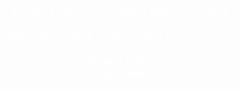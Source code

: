 Ex.no.: 1                                 Resume Creation
Date :9/12/2025 
 
 Aim : 
               To create a resume using html and css.

Source code:  
Exp1.html
          <!DOCTYPE html>
<html lang="en">
<head>
    <meta charset="UTF-8">
    <meta name="viewport" content="width=device-width, initial-scale=1.0">
    <title>My Profile</title>
    <style>
        body {
            font-family: Arial, sans-serif;
            margin: 0;
            padding: 0;
            background-color: #f0f8ff;
            text-align: center;
            color: #333; }
                  h1 {
            color: #4a90e2;
            margin-top: 20px; 
              }
                 img {
            width: 150px;
            height: auto;
            border-radius: 10px;
            border: 2px solid #ccc;
        }

        .profile-links a {
            display: block;
            color: #0078d4;
            font-size: 18px;
            font-weight: bold;
            margin: 10px auto;
            padding: 8px 15px;
            border-radius: 5px;
            width: 200px;
            text-decoration: none;
            border: 2px solid #0078d4;
            transition: 0.3s;
        }

        .profile-links a:hover {
            background-color: #0078d4;
            color: #fff;
        }

        .next-link {
            display: inline-block;
            margin-top: 20px;
            padding: 10px 20px;
            background-color: #4a90e2;
            color: #fff;
            border-radius: 5px;
            text-decoration: none;
            transition: 0.3s;
        }

        .next-link:hover {
            background-color: #3b72b2;
        }
    </style>
</head>
<body>
    <h1>My Profile</h1>
    <img src="student.jpg" alt="Profile Picture">

    <div class="profile-links">
        <a href="personal.html">Personal Profile</a>
        <a href="education.html">Education Profile</a>
        <a href="technical.html">Technical Profile</a>
    </div>

    <a class="next-link" href="personal.html">Next &rarr;</a>
</body>
</html>

Personal.html
<!DOCTYPE html>
<html lang="en">
<head>
    <meta charset="UTF-8">
    <meta name="viewport" content="width=device-width, initial-scale=1.0">
    <title>Personal Profile</title>
    <style>
        body {
            font-family: Arial, sans-serif;
            margin: 0;
            padding: 0;
            background-color: #f0f8ff;
            text-align: center;
            color: #333;
        }

        h1 {
            color: #4a90e2;
            margin-top: 20px;
        }

        .profile-container {
            display: flex;
            justify-content: center;
            align-items: center;
            gap: 20px; /* Space between image and details */
            margin-top: 20px;
        }

        img {
            width: 150px;
            height: auto;
            border-radius: 10px;
            border: 2px solid #ccc;
        }

        .profile-details {
            font-size: 18px;
            background: #fff;
            padding: 15px;
            border-radius: 8px;
            box-shadow: 0 2px 6px rgba(0, 0, 0, 0.1);
            text-align: left;
            width: 250px;
        }

        .nav-wrapper {
            margin-top: 20px;
        }

        .nav-wrapper a {
            display: inline-block;
            text-decoration: none;
            font-size: 16px;
            font-weight: bold;
            padding: 10px 20px;
            border-radius: 5px;
            color: #fff;
            transition: 0.3s;
            margin: 5px;
        }

        .prev-link {
            background-color: #f76c6c;
        }

        .prev-link:hover {
            background-color: #d15555;
        }

        .next-link {
            background-color: #4a90e2;
        }

        .next-link:hover {
            background-color: #3b72b2;
        }
    </style>
</head>
<body>
    <h1>Personal Profile</h1>

    <div class="profile-container">
        <img src="student.jpg" alt="Profile Picture">
        <div class="profile-details">
            <p><strong>Name:</strong> Raj.S</p>
            <p><strong>Father's Name:</strong> xyz</p>
            <p><strong>DOB:</strong> 10/08/2005</p>
        </div>
    </div>

    <div class="nav-wrapper">
        <a href="exp1.html" class="prev-link">&larr; Previous</a>
        <a href="education.html" class="next-link">Next &rarr;</a>
    </div>
</body>
</html>
Education.html
<!DOCTYPE html>
<html lang="en">
<head>
    <meta charset="UTF-8">
    <meta name="viewport" content="width=device-width, initial-scale=1.0">
    <title>Education Profile</title>
    <style>
        body {
            font-family: Arial, sans-serif;
            margin: 0;
            padding: 0;
            background-color: #f0f8ff;
            text-align: center;
            color: #333;
        }

        h1 {
            color: #4a90e2;
            margin-top: 20px;
        }

        .profile-container {
            display: flex;
            justify-content: center;
            align-items: center;
            gap: 20px; /* Space between image and details */
            margin-top: 20px;
        }

        img {
            width: 150px;
            height: auto;
            border-radius: 10px;
            border: 2px solid #ccc;
        }

        .profile-details {
            font-size: 18px;
            background: #fff;
            padding: 15px;
            border-radius: 8px;
            box-shadow: 0 2px 6px rgba(0, 0, 0, 0.1);
            text-align: left;
            width: 250px;
        }

        .nav-wrapper {
            margin-top: 20px;
        }

        .nav-wrapper a {
            display: inline-block;
            text-decoration: none;
            font-size: 16px;
            font-weight: bold;
            padding: 10px 20px;
            border-radius: 5px;
            color: #fff;
            transition: 0.3s;
            margin: 5px;
        }

        .prev-link {
            background-color: #f76c6c;
        }

        .prev-link:hover {
            background-color: #d15555;
        }

        .next-link {
            background-color: #4a90e2;
        }

        .next-link:hover {
            background-color: #3b72b2;
        }
    </style>
</head>
<body>
    <h1>Education Profile</h1>

    <div class="profile-container">
        <img src="student.jpg" alt="Profile Picture">
        <div class="profile-details">
            <p><strong>Qualification:</strong> abc</p>
            <p><strong>Degree:</strong> CS</p>
            <p><strong>Language:</strong> English, Tamil</p>
        </div>
    </div>

    <div class="nav-wrapper">
        <a href="personal.html" class="prev-link">&larr; Previous</a>
        <a href="technical.html" class="next-link">Next &rarr;</a>
    </div>
</body>
</html>
Technical.html
 <!DOCTYPE html>
<html lang="en">
<head>
    <meta charset="UTF-8">
    <meta name="viewport" content="width=device-width, initial-scale=1.0">
    <title>Technical Profile</title>
    <style>
        body {
            font-family: Arial, sans-serif;
            margin: 0;
            padding: 0;
            background-color: #f0f8ff;
            text-align: center;
            color: #333;
        }

        h1 {
            color: #4a90e2;
            margin-top: 20px;
        }

        .profile-container {
            display: flex;
            justify-content: center;
            align-items: center;
            gap: 20px; /* Space between image and details */
            margin-top: 20px;
        }

        img {
            width: 150px;
            height: auto;
            border-radius: 10px;
            border: 2px solid #ccc;
        }

        .profile-details {
            font-size: 18px;
            background: #fff;
            padding: 15px;
            border-radius: 8px;
            box-shadow: 0 2px 6px rgba(0, 0, 0, 0.1);
            text-align: left;
            width: 250px;
        }

        .nav-wrapper {
            margin-top: 20px;
        }

        .nav-wrapper a {
            display: inline-block;
            text-decoration: none;
            font-size: 16px;
            font-weight: bold;
            padding: 10px 20px;
            border-radius: 5px;
            color: #fff;
            transition: 0.3s;
            margin: 5px;
        }

        .prev-link {
            background-color: #f76c6c;
        }

        .prev-link:hover {
            background-color: #d15555;
        }

        .next-link {
            background-color: #4a90e2;
        }

        .next-link:hover {
            background-color: #3b72b2;
        }
    </style>
</head>
<body>
    <h1>Technical Profile</h1>

    <div class="profile-container">
        <img src="student.jpg" alt="Profile Picture">
        <div class="profile-details">
            <p><strong>Language:</strong> C, C++</p>
            <p><strong>Skill:</strong> Good communication</p>
            <p><strong>Additional:</strong> Leadership quality</p>
        </div>
    </div>

    <div class="nav-wrapper">
        <a href="education.html" class="prev-link">&larr; Previous</a>
        <a href="exp1.html" class="next-link">Next &rarr;</a>
    </div>
</body>
</html>

OUTPUT:
         























RESULT:
               Thus the above programme has been executed successfully.








	


Ex.no.: 2                                 Validation Form
Date :9/12/2025 

Aim : 
               To create a validation form using html and css.

Source code:  

        <!DOCTYPE html>
<html lang="en">
<head>
    <meta charset="UTF-8">
    <meta name="viewport" content="width=device-width, initial-scale=1.0">
    <title>Login Form</title>
    <style>
        body {
            font-family: Arial, sans-serif;
            background-color: #f0f8ff;
            text-align: center;
            margin: 0;
            padding: 0;
        }

        .login-container {
            width: 300px;
            margin: 100px auto;
            background: white;
            padding: 20px;
            border-radius: 8px;
            box-shadow: 0px 0px 10px rgba(0, 0, 0, 0.1);
        }

        h2 {
            color: #4a90e2;
        }

        input {
            width: 90%;
            padding: 8px;
            margin: 10px 0;
            border: 1px solid #ccc;
            border-radius: 5px;
        }

        button {
            width: 100%;
            padding: 10px;
            background-color: #4a90e2;


           
           color: white;
            border: none;
            border-radius: 5px;
            cursor: pointer;
        }

        button:hover {
            background-color: #3b72b2;
        }

        #message {
            margin-top: 10px;
            font-weight: bold;
        }
    </style>
</head>
<body>

    <div class="login-container">
        <h2>Login</h2>
        <input type="text" id="username" placeholder="Enter Username">
        <input type="password" id="password" placeholder="Enter Password">
        <button onclick="validateLogin()">Login</button>
        <p id="message"></p>
    </div>

    <script>
        function validateLogin() {
            var message = document.getElementById("message");

            if (document.getElementById("username").value === "admin" && 
                document.getElementById("password").value === "1234") {
                message.style.color = "green";
                message.innerText = "Login Successful!";
            } else {
                message.style.color = "red";
                message.innerText = "Login Failed!";
            }
        }
    </script>

</body>
</html>







   OUTPUT:























     RESULT:
                       Thus the above programme has been executed successfully.


	

Ex.no.: 3                                 Website Creation
Date :9/12/2025 

Aim : 
               To create a website using html and css.

Source code:  
Index.html
 <!DOCTYPE html>
<html lang="en">
<head>
    <meta charset="UTF-8">
    <meta name="viewport" content="width=device-width, initial-scale=1.0">
    <title>Home</title>
    <link rel="stylesheet" href="style.css">
</head>
<body>
    <header>
        <img src="logo.png" alt="Logo" class="logo">
        <nav>
            <a href="index.html">Home</a>
            <a href="about.html">About Us</a>
            <a href="contact.html">Contact Us</a>
            <a href="login.html">Login</a>
        </nav>
    </header>

    <div class="container">
        <h1>Welcome to Our Website</h1>
        <p>Discover amazing content and connect with us.</p>
    </div>
</body>
</html>
        About.html
            <!DOCTYPE html>
<html lang="en">
<head>
    <meta charset="UTF-8">
    <meta name="viewport" content="width=device-width, initial-scale=1.0">
    <title>About Us</title>
    <link rel="stylesheet" href="style.css">
</head>
<body>
    <header>
        <img src="logo.png" alt="Logo" class="logo">
        <nav>
            <a href="index.html">Home</a>
            <a href="about.html">About Us</a>
            <a href="contact.html">Contact Us</a>
            <a href="login.html">Login</a>
        </nav>
    </header>

    <div class="container">
        <h1>About Us</h1>
        <p>We are a passionate team dedicated to providing the best experience for our users.</p>
    </div>
</body>
</html>
       Contact.html
               <!DOCTYPE html>
<html lang="en">
<head>
    <meta charset="UTF-8">
    <meta name="viewport" content="width=device-width, initial-scale=1.0">
    <title>Contact Us</title>
    <link rel="stylesheet" href="style.css">
</head>
<body>
    <header>
        <img src="logo.png" alt="Logo" class="logo">
        <nav>
            <a href="index.html">Home</a>
            <a href="about.html">About Us</a>
            <a href="contact.html">Contact Us</a>
            <a href="login.html">Login</a>
        </nav>
    </header>

    <div class="container">
        <h1>Contact Us</h1>
        <p>Email: support@example.com</p>
        <p>Phone: +123 456 7890</p>
    </div>
</body>
</html>
    Login.html
<!DOCTYPE html>
<html lang="en">
<head>
    <meta charset="UTF-8">
    <meta name="viewport" content="width=device-width, initial-scale=1.0">
    <title>Login</title>
    <link rel="stylesheet" href="style.css">
    <style>
        * {
            margin: 0;
            padding: 0;
            box-sizing: border-box;
            font-family: Arial, sans-serif;
        }

        body {
            background: url('background.jpg') no-repeat center center/cover;
            text-align: center;
            color: white;
        }

                header {
            display: flex;
            align-items: center;
            background: rgba(0, 0, 0, 0.8);
            padding: 15px 30px;
        }

        .logo {
            width: 50px;
            height: 50px;
        }

        nav {
            margin-left: auto;
        }

        nav a {
            color: white;
            text-decoration: none;
            margin: 0 20px;
            font-weight: bold;
            font-size: 18px;
            transition: 0.3s ease;
        }

        nav a:hover {
            color: yellow;
            text-decoration: underline;
        }

               .login-container {
            width: 350px;
            margin: 120px auto;
            background:white;
            padding: 30px;
            border-radius: 10px;
            color: black;
            box-shadow: 0px 0px 12px rgba(0, 0, 0, 0.3);
        }

        input {
            width: 100%;
            padding: 12px;
            margin: 10px 0;
            border: 1px solid #ccc;
            border-radius: 6px;
            font-size: 16px;
        }

        button {
            width: 100%;
            padding: 14px;
            background-color: #4a90e2;
            color: white;
            border: none;
            border-radius: 6px;
            cursor: pointer;
            font-size: 16px;
            transition: 0.3s ease;
        }

        button:hover {
            background-color: #3b72b2;
        }

        /* Success Message */
        .success-message {
            display: none;
            color: green;
            font-weight: bold;
            margin-top: 15px;
            font-size: 16px;
        }
    </style>
</head>
<body>

    <header>
        <img src="logo.png" alt="Logo" class="logo">
        <nav>
            <a href="index.html">Home</a>
            <a href="about.html">About Us</a>
            <a href="contact.html">Contact Us</a>
            <a href="login.html">Login</a>
        </nav>
    </header>

    <div class="login-container">
        <h2>Login</h2>
        <form onsubmit="showSuccessMessage(event)">
            <input type="text" id="username" placeholder="Enter Username" required>
            <input type="password" id="password" placeholder="Enter Password" required>
            <button type="submit">Login</button>
            <p class="success-message" id="success-message">✅ Login Successful!</p>
        </form>
    </div>

    <script>
        function showSuccessMessage(event) {
            event.preventDefault();
            document.getElementById("success-message").style.display = "block";
        }
    </script>

</body>
</html>
     Style.css
* {
    margin: 0;
    padding: 0;
    box-sizing: border-box;
    font-family: Arial, sans-serif;
}
body {
    background: url('background.jpg') no-repeat center center fixed;
    background-size: cover;
    height: 100vh;  /* Ensures it covers the full viewport height */
    width: 100vw;   /* Ensures it covers the full viewport width */
    color: white;
    text-align: center;
}
header {
    display: flex;
    align-items: center;
    background: rgba(0, 0, 0, 0.7);
    padding: 10px 20px;
}
.logo {
    width: 50px;
    height: 50px;
}
nav {
    margin-left: auto;
}
nav a {
    color: white;
    text-decoration: none;
    margin: 0 15px;
    font-weight: bold;
}nav a:hover {
    color: yellow;
}.container {
    margin-top: 100px;}

h1 {
    font-size: 36px;
    margin-bottom: 10px;
}p {
    font-size: 18px;
}

 OUTPUT:


	

   RESULT:
                 Thus the above programme has been executed successfully.
